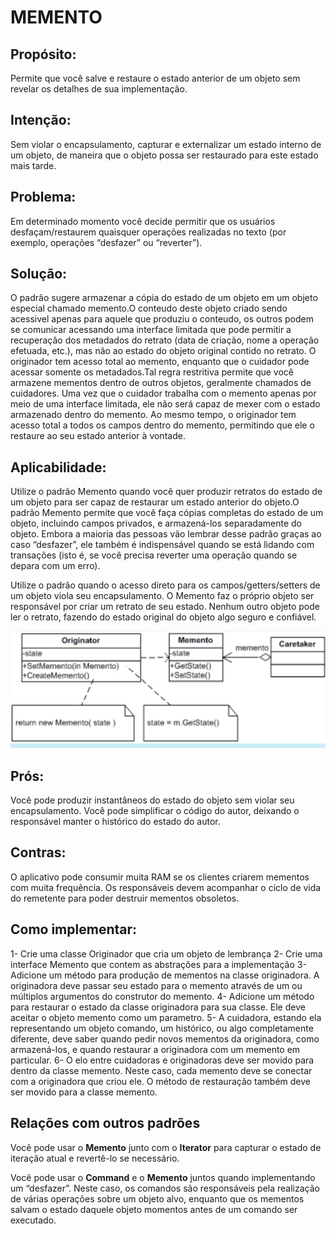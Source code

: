 # MEMENTO
## Propósito:
Permite que você salve e restaure o estado anterior de um objeto sem revelar os detalhes de sua implementação.
## Intenção:
Sem violar o encapsulamento, capturar e externalizar um estado interno de um objeto, de maneira que o objeto possa ser restaurado para este estado mais tarde.
## Problema: 
Em determinado momento você decide permitir que os usuários desfaçam/restaurem quaisquer operações realizadas no texto (por exemplo, operações “desfazer” ou “reverter”).
## Solução:
O padrão sugere armazenar a cópia do estado de um objeto em um objeto especial chamado memento.O conteudo deste objeto criado sendo acessivel apenas para aquele que produziu o conteudo, os outros podem se comunicar acessando uma interface limitada que pode permitir a recuperação dos metadados do retrato (data de criação, nome a operação efetuada, etc.), mas não ao estado do objeto original contido no retrato.
O originador tem acesso total ao memento, enquanto que o cuidador pode acessar somente os metadados.Tal regra restritiva permite que você armazene mementos dentro de outros objetos, geralmente chamados de cuidadores. Uma vez que o cuidador trabalha com o memento apenas por meio de uma interface limitada, ele não será capaz de mexer com o estado armazenado dentro do memento. Ao mesmo tempo, o originador tem acesso total a todos os campos dentro do memento, permitindo que ele o restaure ao seu estado anterior à vontade.

## Aplicabilidade: 
Utilize o padrão Memento quando você quer produzir retratos do estado de um objeto para ser capaz de restaurar um estado anterior do objeto.O padrão Memento permite que você faça cópias completas do estado de um objeto, incluindo campos privados, e armazená-los separadamente do objeto. Embora a maioria das pessoas vão lembrar desse padrão graças ao caso “desfazer”, ele também é indispensável quando se está lidando com transações (isto é, se você precisa reverter uma operação quando se depara com um erro).

 Utilize o padrão quando o acesso direto para os campos/getters/setters de um objeto viola seu encapsulamento. O Memento faz o próprio objeto ser responsável por criar um retrato de seu estado. Nenhum outro objeto pode ler o retrato, fazendo do estado original do objeto algo seguro e confiável.

![Representação do Memento](./Memento.png)

## Prós:
Você pode produzir instantâneos do estado do objeto sem violar seu encapsulamento.
Você pode simplificar o código do autor, deixando o responsável manter o histórico do estado do autor.
## Contras:
O aplicativo pode consumir muita RAM se os clientes criarem mementos com muita frequência.
Os responsáveis ​​devem acompanhar o ciclo de vida do remetente para poder destruir mementos obsoletos.
## Como implementar:
1- Crie uma classe Originador que cria um objeto de lembrança
2- Crie uma interface Memento que contem as abstrações para a implementação
3- Adicione um método para produção de mementos na classe originadora. A originadora deve passar seu estado para o memento através de um ou múltiplos argumentos do construtor do memento.
4- Adicione um método para restaurar o estado da classe originadora para sua classe. Ele deve aceitar o objeto memento como um parametro. 
5- A cuidadora, estando ela representando um objeto comando, um histórico, ou algo completamente diferente, deve saber quando pedir novos mementos da originadora, como armazená-los, e quando restaurar a originadora com um memento em particular.
6- O elo entre cuidadoras e originadoras deve ser movido para dentro da classe memento. Neste caso, cada memento deve se conectar com a originadora que criou ele. O método de restauração também deve ser movido para a classe memento. 
## Relações com outros padrões

Você pode usar o __Memento__ junto com o __Iterator__ para capturar o estado de iteração atual e revertê-lo se necessário.

Você pode usar o __Command__ e o __Memento__ juntos quando implementando um “desfazer”. Neste caso, os comandos são responsáveis pela realização de várias operações sobre um objeto alvo, enquanto que os mementos salvam o estado daquele objeto momentos antes de um comando ser executado.